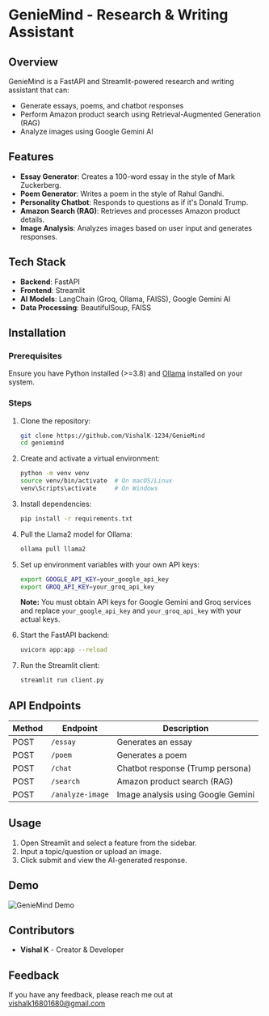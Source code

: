 # GenieMind - Research & Writing Assistant

## Overview
GenieMind is a FastAPI and Streamlit-powered research and writing assistant that can:
- Generate essays, poems, and chatbot responses
- Perform Amazon product search using Retrieval-Augmented Generation (RAG)
- Analyze images using Google Gemini AI

## Features
- **Essay Generator**: Creates a 100-word essay in the style of Mark Zuckerberg.
- **Poem Generator**: Writes a poem in the style of Rahul Gandhi.
- **Personality Chatbot**: Responds to questions as if it's Donald Trump.
- **Amazon Search (RAG)**: Retrieves and processes Amazon product details.
- **Image Analysis**: Analyzes images based on user input and generates responses.

## Tech Stack
- **Backend**: FastAPI
- **Frontend**: Streamlit
- **AI Models**: LangChain (Groq, Ollama, FAISS), Google Gemini AI
- **Data Processing**: BeautifulSoup, FAISS

## Installation
### Prerequisites
Ensure you have Python installed (>=3.8) and [Ollama](https://ollama.com/) installed on your system.

### Steps
1. Clone the repository:
   ```sh
   git clone https://github.com/VishalK-1234/GenieMind
   cd geniemind
   ```
2. Create and activate a virtual environment:
   ```sh
   python -m venv venv
   source venv/bin/activate  # On macOS/Linux
   venv\Scripts\activate     # On Windows
   ```
3. Install dependencies:
   ```sh
   pip install -r requirements.txt
   ```
4. Pull the Llama2 model for Ollama:
   ```sh
   ollama pull llama2
   ```
5. Set up environment variables with your own API keys:
   ```sh
   export GOOGLE_API_KEY=your_google_api_key
   export GROQ_API_KEY=your_groq_api_key
   ```
   **Note:** You must obtain API keys for Google Gemini and Groq services and replace `your_google_api_key` and `your_groq_api_key` with your actual keys.

6. Start the FastAPI backend:
   ```sh
   uvicorn app:app --reload
   ```
7. Run the Streamlit client:
   ```sh
   streamlit run client.py
   ```

## API Endpoints
| Method | Endpoint | Description |
|--------|------------|-------------|
| POST | `/essay` | Generates an essay |
| POST | `/poem` | Generates a poem |
| POST | `/chat` | Chatbot response (Trump persona) |
| POST | `/search` | Amazon product search (RAG) |
| POST | `/analyze-image` | Image analysis using Google Gemini |

## Usage
1. Open Streamlit and select a feature from the sidebar.
2. Input a topic/question or upload an image.
3. Click submit and view the AI-generated response.

## Demo

![GenieMind Demo](demo.gif)

## Contributors
- **Vishal K** - Creator & Developer


## Feedback

If you have any feedback, please reach me out at vishalk16801680@gmail.com
